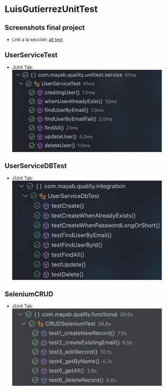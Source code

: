 # LuisGutierrezUnitTest

## Screenshots final project

- Link a la sección: [alt text](https://github.com/GUPILUAN/LuisGutierrezUnitTest/tree/circleci-project-setup/src/screenshots)

## UserServiceTest

- JUnit Tab: ![SCRENSHOT1](https://github.com/GUPILUAN/LuisGutierrezUnitTest/blob/main/imgs/Screenshot%202024-11-01%20at%2023.12.17.png?raw=true)

## UserServiceDBTest

- JUnit Tab: ![SCRENSHOT2](https://github.com/GUPILUAN/LuisGutierrezUnitTest/blob/main/imgs/Screenshot%202024-11-10%20at%2003.06.50.png?raw=true)

## SeleniumCRUD

- JUnit Tab: ![SCREENSHOT3](https://github.com/GUPILUAN/LuisGutierrezUnitTest/blob/main/imgs/Screenshot%202024-11-19%20at%2018.43.44.png?raw=true)
